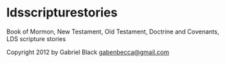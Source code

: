 ldsscripturestories
===================

Book of Mormon, New Testament, Old Testament, Doctrine and Covenants, LDS scripture stories

Copyright 2012 by Gabriel Black <gabenbecca@gmail.com>